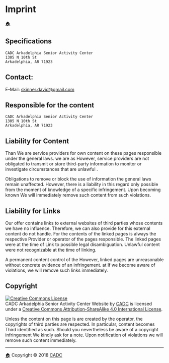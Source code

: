 # Imprint
[🏠](../Home.html)

## Specifications 

    CADC Arkadelphia Senior Activity Center
    1305 N 10th St
    Arkadelphia, AR 71923

## Contact:

E-Mail: skinner.david@gmail.com

## Responsible for the content 

    CADC Arkadelphia Senior Activity Center
    1305 N 10th St
    Arkadelphia, AR 71923

## Liability for Content

Than We are service providers for own content on these pages responsible under the general laws. we are as However, service providers are not obligated to transmit or store third-party information to monitor or investigate circumstances that are unlawful .

Obligations to remove or block the use of information the general laws remain unaffected. However, there is a liability in this regard only possible from the moment of knowledge of a specific infringement. Upon becoming known We will immediately remove such content from such violations.

## Liability for Links

Our offer contains links to external websites of third parties whose contents we have no influence. Therefore, we can also provide for this external content do not handle. For the contents of the linked pages is always the respective Provider or operator of the pages responsible. The linked pages were at the time of Link to possible legal disambiguation. Unlawful content were not recognizable at the time of linking.

A permanent content control of the However, linked pages are unreasonable without concrete evidence of an infringement. at If we become aware of violations, we will remove such links immediately.

## Copyright

<a rel="license" href="http://creativecommons.org/licenses/by-sa/4.0/"><img alt="Creative Commons License" style="border-width:0" src="https://i.creativecommons.org/l/by-sa/4.0/88x31.png" /></a><br /><span xmlns:dct="http://purl.org/dc/terms/" property="dct:title">CADC Arkadelphia Senior Activity Center Website</span> by <a xmlns:cc="http://creativecommons.org/ns#" href="http://cadc.com" property="cc:attributionName" rel="cc:attributionURL">CADC</a> is licensed under a <a rel="license" href="http://creativecommons.org/licenses/by-sa/4.0/">Creative Commons Attribution-ShareAlike 4.0 International License</a>.

Unless the content on this page is are created by the operator, the copyrights of third parties are respected. In particular, content becomes Third identified as such. Should you nevertheless be aware of a copyright infringement We kindly ask for a note. Upon notification of violations we will remove such content immediately.

* * *
[🏠](../Home.html) Copyright © 2018 [CADC](http://cadc.com)
